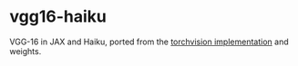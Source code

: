 # vgg16-haiku
VGG-16 in JAX and Haiku, ported from the [torchvision implementation](https://github.com/pytorch/vision/blob/cd181889d72ebab77f6657055bd415c2db63fa31/torchvision/models/vgg.py) and weights.
